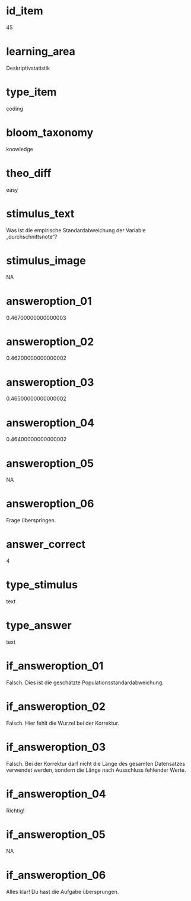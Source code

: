 # id_item
45

# learning_area
Deskriptivstatistik

# type_item
coding

# bloom_taxonomy
knowledge

# theo_diff
easy

# stimulus_text
Was ist die empirische Standardabweichung der Variable „durchschnittsnote“?

# stimulus_image
NA

# answeroption_01
0.46700000000000003

# answeroption_02
0.46200000000000002

# answeroption_03
0.46500000000000002

# answeroption_04
0.46400000000000002

# answeroption_05
NA

# answeroption_06
Frage überspringen.

# answer_correct
4

# type_stimulus
text

# type_answer
text

# if_answeroption_01
Falsch. Dies ist die geschätzte Populationsstandardabweichung.

# if_answeroption_02
Falsch. Hier fehlt die Wurzel bei der Korrektur.

# if_answeroption_03
Falsch. Bei der Korrektur darf nicht die Länge des gesamten Datensatzes verwendet werden, sondern die Länge nach Ausschluss fehlender Werte.

# if_answeroption_04
Richtig!

# if_answeroption_05
NA

# if_answeroption_06
Alles klar! Du hast die Aufgabe übersprungen.

